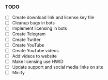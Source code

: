 ### TODO

- [ ] Create download link and license key file
- [ ] Cleanup bugs in bots
- [ ] Implement licensing in bots
- [ ] Create Telegram
- [ ] Create Twitter
- [ ] Create YouTube
- [ ] Create YouTube videos
- [ ] Add videos to website
- [ ] Make licensing use HWID
- [ ] Update support and social media links on site
- [ ] Minify
